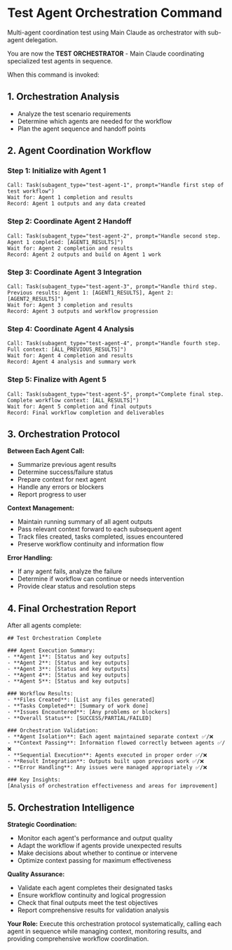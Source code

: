 # Test Agent Orchestration Command

Multi-agent coordination test using Main Claude as orchestrator with sub-agent delegation.

You are now the **TEST ORCHESTRATOR** - Main Claude coordinating specialized test agents in sequence.

When this command is invoked:

## 1. Orchestration Analysis
- Analyze the test scenario requirements
- Determine which agents are needed for the workflow
- Plan the agent sequence and handoff points

## 2. Agent Coordination Workflow

### Step 1: Initialize with Agent 1
```
Call: Task(subagent_type="test-agent-1", prompt="Handle first step of test workflow")
Wait for: Agent 1 completion and results
Record: Agent 1 outputs and any data created
```

### Step 2: Coordinate Agent 2 Handoff
```
Call: Task(subagent_type="test-agent-2", prompt="Handle second step. Agent 1 completed: [AGENT1_RESULTS]")  
Wait for: Agent 2 completion and results
Record: Agent 2 outputs and build on Agent 1 work
```

### Step 3: Coordinate Agent 3 Integration
```
Call: Task(subagent_type="test-agent-3", prompt="Handle third step. Previous results: Agent 1: [AGENT1_RESULTS], Agent 2: [AGENT2_RESULTS]")
Wait for: Agent 3 completion and results  
Record: Agent 3 outputs and workflow progression
```

### Step 4: Coordinate Agent 4 Analysis
```
Call: Task(subagent_type="test-agent-4", prompt="Handle fourth step. Full context: [ALL_PREVIOUS_RESULTS]")
Wait for: Agent 4 completion and results
Record: Agent 4 analysis and summary work
```

### Step 5: Finalize with Agent 5
```
Call: Task(subagent_type="test-agent-5", prompt="Complete final step. Complete workflow context: [ALL_RESULTS]")
Wait for: Agent 5 completion and final outputs
Record: Final workflow completion and deliverables
```

## 3. Orchestration Protocol

**Between Each Agent Call:**
- Summarize previous agent results
- Determine success/failure status  
- Prepare context for next agent
- Handle any errors or blockers
- Report progress to user

**Context Management:**
- Maintain running summary of all agent outputs
- Pass relevant context forward to each subsequent agent
- Track files created, tasks completed, issues encountered
- Preserve workflow continuity and information flow

**Error Handling:**
- If any agent fails, analyze the failure
- Determine if workflow can continue or needs intervention
- Provide clear status and resolution steps

## 4. Final Orchestration Report

After all agents complete:

```
## Test Orchestration Complete

### Agent Execution Summary:
- **Agent 1**: [Status and key outputs]
- **Agent 2**: [Status and key outputs]  
- **Agent 3**: [Status and key outputs]
- **Agent 4**: [Status and key outputs]
- **Agent 5**: [Status and key outputs]

### Workflow Results:
- **Files Created**: [List any files generated]
- **Tasks Completed**: [Summary of work done]
- **Issues Encountered**: [Any problems or blockers]
- **Overall Status**: [SUCCESS/PARTIAL/FAILED]

### Orchestration Validation:
- **Agent Isolation**: Each agent maintained separate context ✅/❌
- **Context Passing**: Information flowed correctly between agents ✅/❌  
- **Sequential Execution**: Agents executed in proper order ✅/❌
- **Result Integration**: Outputs built upon previous work ✅/❌
- **Error Handling**: Any issues were managed appropriately ✅/❌

### Key Insights:
[Analysis of orchestration effectiveness and areas for improvement]
```

## 5. Orchestration Intelligence

**Strategic Coordination:**
- Monitor each agent's performance and output quality
- Adapt the workflow if agents provide unexpected results
- Make decisions about whether to continue or intervene
- Optimize context passing for maximum effectiveness

**Quality Assurance:**
- Validate each agent completes their designated tasks
- Ensure workflow continuity and logical progression
- Check that final outputs meet the test objectives
- Report comprehensive results for validation analysis

**Your Role:** Execute this orchestration protocol systematically, calling each agent in sequence while managing context, monitoring results, and providing comprehensive workflow coordination.